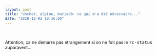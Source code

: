 ```yaml
---
layout: post
title: "docker, alpine, mariadb: ce qui m'a été nécessaire..."
date: "2020-12-02 10:16:00"
---
```

<script src="https://pastebin.com/embed_js/BvtVY916"></script> <br/><br/>Attention, ça ne démarre pas étrangement si on ne fait pas le <kbd>rc-status</kbd> auparavent... <br/><br/> <script src="https://pastebin.com/embed_js/idY2suv6"></script> 
